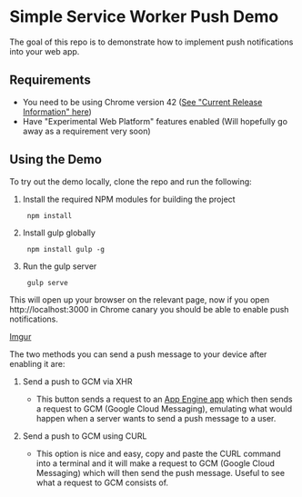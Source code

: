 Simple Service Worker Push Demo
=======

The goal of this repo is to demonstrate how to implement push
notifications into your web app.

## Requirements

- You need to be using Chrome version 42 ([See "Current Release Information" here](http://www.chromium.org/developers/calendar))
- Have "Experimental Web Platform" features enabled (Will hopefully go away as a requirement very soon)

## Using the Demo

To try out the demo locally, clone the repo and run the following:

1. Install the required NPM modules for building the project

        npm install

1. Install gulp globally

        npm install gulp -g

1. Run the gulp server

        gulp serve

This will open up your browser on the relevant page, now if you open http://localhost:3000 in Chrome canary you should be able to enable push notifications.

[Imgur](http://i.imgur.com/Y2yafBv.png)

The two methods you can send a push message to your device after enabling it are:

1. Send a push to GCM via XHR
    - This button sends a request to an [App Engine app](https://github.com/gauntface/simple-push-demo-backend) which then sends a request to GCM (Google Cloud Messaging), emulating what would happen when a server wants to send a push message to a user.

1. Send a push to GCM using CURL
    - This option is nice and easy, copy and paste the CURL command into a terminal and it will make a request to GCM (Google Cloud Messaging) which will then send the push message. Useful to see what a request to GCM consists of.

